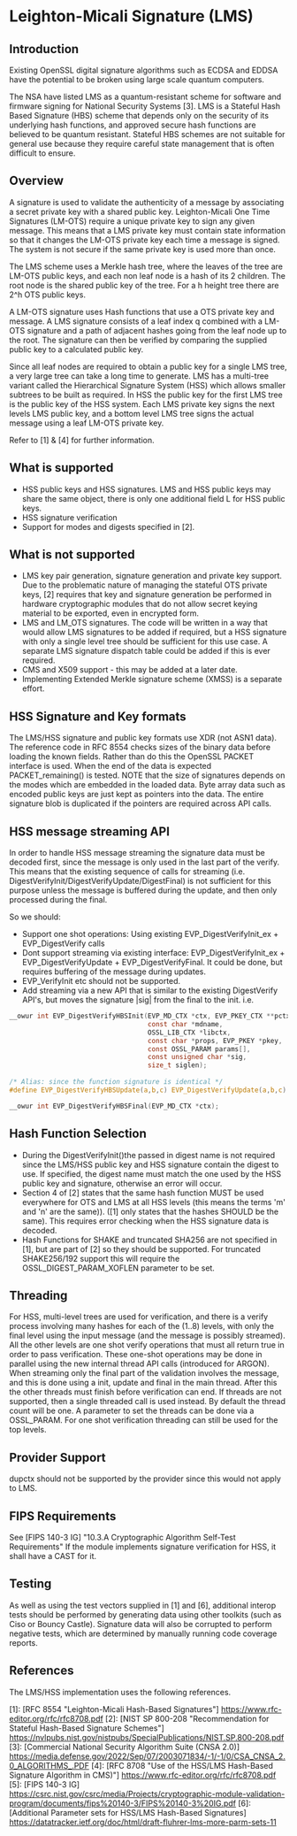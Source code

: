 Leighton-Micali Signature (LMS)
===============================

Introduction
------------

Existing OpenSSL digital signature algorithms such as ECDSA and EDDSA
have the potential to be broken using large scale quantum computers.

The NSA have listed LMS as a quantum-resistant scheme for software and
firmware signing for National Security Systems [3].
LMS is a Stateful Hash Based Signature (HBS) scheme that depends only on the
security of its underlying hash functions, and approved secure hash functions
are believed to be quantum resistant.
Stateful HBS schemes are not suitable for general use because they require
careful state management that is often difficult to ensure.

Overview
---------

A signature is used to validate the authenticity of a message by associating a
secret private key with a shared public key. Leighton-Micali One Time Signatures
(LM-OTS) require a unique private key to sign any given message. This means that
a LMS private key must contain state information so that it changes the LM-OTS
private key each time a message is signed. The system is not secure if the same
private key is used more than once.

The LMS scheme uses a Merkle hash tree, where the leaves of the tree are LM-OTS
public keys, and each non leaf node is a hash of its 2 children. The root node
is the shared public key of the tree. For a h height tree there are 2^h OTS
public keys.

A LM-OTS signature uses Hash functions that use a OTS private key and message.
A LMS signature consists of a leaf index q combined with a LM-OTS signature and
a path of adjacent hashes going from the leaf node up to the root. The signature
can then be verified by comparing the supplied public key to a calculated
public key.

Since all leaf nodes are required to obtain a public key for a single
LMS tree, a very large tree can take a long time to generate.
LMS has a multi-tree variant called the Hierarchical Signature System (HSS)
which allows smaller subtrees to be built as required.
In HSS the public key for the first LMS tree is the public key of the HSS system.
Each LMS private key signs the next levels LMS public key, and a bottom level
LMS tree signs the actual message using a leaf LM-OTS private key.

Refer to [1] & [4] for further information.

What is supported
-----------------

- HSS public keys and HSS signatures. LMS and HSS public keys may share the
same object, there is only one additional field L for HSS public keys.
- HSS signature verification
- Support for modes and digests specified in [2].

What is not supported
---------------------

- LMS key pair generation, signature generation and private key support.
  Due to the problematic nature of managing the stateful OTS private keys,
  [2] requires that key and signature generation be performed in
  hardware cryptographic modules that do not allow secret keying material to be
  exported, even in encrypted form.
- LMS and LM_OTS signatures.
  The code will be written in a way that would allow LMS signatures to be added
  if required, but a HSS signature with only a single level tree should be
  sufficient for this use case. A separate LMS signature dispatch table could be
  added if this is ever required.
- CMS and X509 support - this may be added at a later date.
- Implementing Extended Merkle signature scheme (XMSS) is a separate effort.

HSS Signature and Key formats
-----------------------------

The LMS/HSS signature and public key formats use XDR (not ASN1 data).
The reference code in RFC 8554 checks sizes of the binary data before loading
the known fields. Rather than do this the OpenSSL PACKET interface is used.
When the end of the data is expected PACKET_remaining() is tested.
NOTE that the size of signatures depends on the modes which are embedded in the
loaded data.
Byte array data such as encoded public keys are just kept as pointers into the
data. The entire signature blob is duplicated if the pointers are required
across API calls.

HSS message streaming API
-------------------------

In order to handle HSS message streaming the signature data must be decoded
first, since the message is only used in the last part of the verify.
This means that the existing sequence of calls for streaming (i.e.
DigestVerifyInit/DigestVerifyUpdate/DigestFinal) is not sufficient for this
purpose unless the message is buffered during the update, and then only
processed during the final.

So we should:

- Support one shot operations:
  Using existing EVP_DigestVerifyInit_ex + EVP_DigestVerify calls
- Dont support streaming via existing interface:
  EVP_DigestVerifyInit_ex + EVP_DigestVerifyUpdate + EVP_DigestVerifyFinal.
  It could be done, but requires buffering of the message during updates.
- EVP_VerifyInit etc should not be supported.
- Add streaming via a new API that is similar to the existing DigestVerify API's,
  but moves the signature |sig| from the final to the init. i.e.

```c
__owur int EVP_DigestVerifyHBSInit(EVP_MD_CTX *ctx, EVP_PKEY_CTX **pctx,
                                   const char *mdname,
                                   OSSL_LIB_CTX *libctx,
                                   const char *props, EVP_PKEY *pkey,
                                   const OSSL_PARAM params[],
                                   const unsigned char *sig,
                                   size_t siglen);
   
/* Alias: since the function signature is identical */
#define EVP_DigestVerifyHBSUpdate(a,b,c) EVP_DigestVerifyUpdate(a,b,c)

__owur int EVP_DigestVerifyHBSFinal(EVP_MD_CTX *ctx);

```

Hash Function Selection
-----------------------

- During the DigestVerifyInit()the passed in digest name is not required
since the LMS/HSS public key and HSS signature contain the digest to use.
If specified, the digest name must match the one used by the HSS public key and
signature, otherwise an error will occur.
- Section 4 of [2] states that the same hash function MUST be used everywhere
for OTS and LMS at all HSS levels (this means the terms 'm' and 'n' are the
same)). ([1] only states that the hashes SHOULD be the same).
This requires error checking when the HSS signature data is decoded.
- Hash Functions for SHAKE and truncated SHA256 are not specified in [1],
but are part of [2] so they should be supported.
For truncated SHAKE256/192 support this will require the OSSL_DIGEST_PARAM_XOFLEN
parameter to be set.

Threading
---------

For HSS, multi-level trees are used for verification,
and there is a verify process involving many hashes for each of the (1..8)
levels, with only the final level using the input message (and the message is
possibly streamed).
All the other levels are one shot verify operations that must all return true in
order to pass verification. These one-shot operations may be done in parallel
using the new internal thread API calls (introduced for ARGON).
When streaming only the final part of the validation involves the message,
and this is done using a init, update and final in the main thread.
After this the other threads must finish before verification can end.
If threads are not supported, then a single threaded call is used instead.
By default the thread count will be one.
A parameter to set the threads can be done via a OSSL_PARAM.
For one shot verification threading can still be used for the top levels.

Provider Support
----------------

dupctx should not be supported by the provider since this would not apply to LMS.

FIPS Requirements
------------------

See [FIPS 140-3 IG] "10.3.A Cryptographic Algorithm Self-Test Requirements"
If the module implements signature verification for HSS, it shall have a CAST
for it.

Testing
-------

As well as using the test vectors supplied in [1] and [6], additional interop tests
should be performed by generating data using other toolkits
(such as Ciso or Bouncy Castle).
Signature data will also be corrupted to perform negative tests, which are
determined by manually running code coverage reports.

References
----------

The LMS/HSS implementation uses the following references.

[1]: [RFC 8554 "Leighton-Micali Hash-Based Signatures"]
    <https://www.rfc-editor.org/rfc/rfc8708.pdf>
[2]: [NIST SP 800-208 "Recommendation for Stateful Hash-Based Signature Schemes"]
    <https://nvlpubs.nist.gov/nistpubs/SpecialPublications/NIST.SP.800-208.pdf>
[3]: [Commercial National Security Algorithm Suite (CNSA 2.0)]
    <https://media.defense.gov/2022/Sep/07/2003071834/-1/-1/0/CSA_CNSA_2.0_ALGORITHMS_.PDF>
[4]: [RFC 8708 "Use of the HSS/LMS Hash-Based Signature Algorithm in CMS)"]
    <https://www.rfc-editor.org/rfc/rfc8708.pdf>
[5]: [FIPS 140-3 IG]
    <https://csrc.nist.gov/csrc/media/Projects/cryptographic-module-validation-program/documents/fips%20140-3/FIPS%20140-3%20IG.pdf>
[6]: [Additional Parameter sets for HSS/LMS Hash-Based Signatures]
    <https://datatracker.ietf.org/doc/html/draft-fluhrer-lms-more-parm-sets-11>

